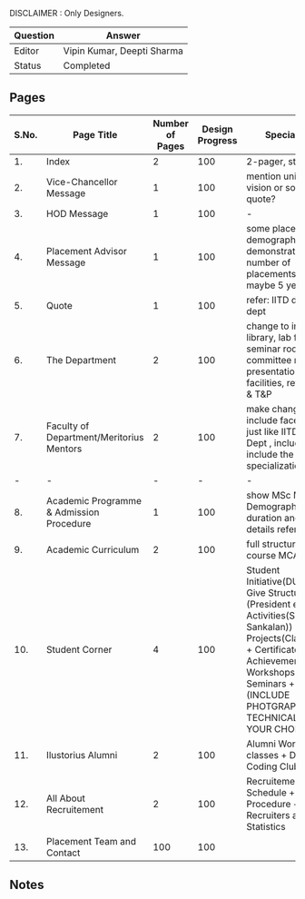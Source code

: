 DISCLAIMER : Only Designers. 

| Question|Answer|
|-|-|
|Editor|Vipin Kumar, Deepti Sharma|
|Status|Completed|
## Pages

|S.No.|Page Title|Number of Pages|Design Progress|Special Note|
|-|-|-|-|-|
|1.|Index|2|100|2-pager, style : IIM| 
|2.|Vice-Chancellor Message|1|100|mention university vision or some quote?|
|3.|HOD Message|1|100|-|
|4.|Placement Advisor Message|1|100| some placement demographic : demonstrating number of placements in past maybe 5 years|
|5.|Quote|1|100|refer: IITD design dept|
|6.|The Department|2|100| change to include library, lab facilities, seminar room, committee room, presentation facilities, refer : IITD & T&P|
|7.|Faculty of Department/Meritorius Mentors|2|100| make changes to include faces only just like IITD Design Dept , include adhoc, include the specializations|
|-|-|-|-|-|
|8.|Academic Programme & Admission Procedure|1|100| show MSc MCa Demographics, and duration and etc details refer : IITB |
|9.|Academic Curriculum|2|100| full structure of course MCA and MSc |
|10.|Student Corner|4|100| Student Initiative(DUCSS : Give Structure (President etc)+ Activities(Skit, Sankalan)) + Projects(Classroom+) + Certificate + Achievements + Workshops + Seminars + (INCLUDE PHOTGRAPH HERE TECHNICALLY(BUT YOUR CHOICE))|
|11.|Ilustorius Alumni|2|100| Alumni Working Club classes + Ducs Coding Club |  
|12.|All About Recruitement|2|100| Recruitement Schedule + Procedure + Past Recruiters and Statistics |
|13.|Placement Team and Contact|100|100|

## Notes
